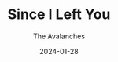 ---
title: Since I Left You
subtitle: The Avalanches
year: 2000
link: https://open.spotify.com/album/3GBnNRYsxBfEeMSMmTpJ25?si=VKpN8gq4TVaaCegKNRmABQ
image: ./images/since-i-left-you.webp
type: Music
date: 2024-01-28
---